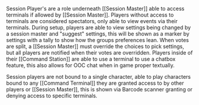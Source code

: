 Session Player's are a role underneath [[Session Master]] able to access terminals if allowed by [[Session Master]]. Players without access to terminals are considered spectators, only able to view events via their terminals. During setup, players are able to view settings being changed by a session master and "suggest" settings, this will be shown as a marker by settings with a tally to show how the groups preferences lean. When votes are split, a [[Session Master]] must override the choices to pick settings, but all players are notified when their votes are overridden. Players inside of their [[Command Station]] are able to use a terminal to use a chatbox feature, this also allows for OOC chat when in game proper textually.

Session players are not bound to a single character, able to play characters bound to any [[Command Terminal]] they are granted access to by other players or [[Session Master]], this is shown via Barcode scanner granting or denying access to specific terminals. 